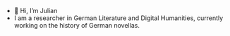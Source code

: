 - 👋 Hi, I’m Julian
- I am a researcher in German Literature and Digital Humanities, currently working on the history of German novellas.
